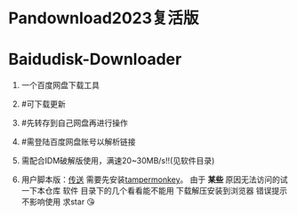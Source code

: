 # Pandownload2023复活版
# Baidudisk-Downloader
1. 一个百度网盘下载工具
2. #可下载更新
3. #先转存到自己网盘再进行操作
4. #需登陆百度网盘账号以解析链接
5. 需配合IDM破解版使用，满速20~30MB/s!!(见软件目录)

6. 用户脚本版：[传送](https://greasyfork.org/scripts/418182-%E7%99%BE%E5%BA%A6%E7%BD%91%E7%9B%98%E7%AE%80%E6%98%93%E4%B8%8B%E8%BD%BD%E5%8A%A9%E6%89%8B-%E7%9B%B4%E9%93%BE%E4%B8%8B%E8%BD%BD%E5%A4%8D%E6%B4%BB%E7%89%88/code/%E7%99%BE%E5%BA%A6%E7%BD%91%E7%9B%98%E7%AE%80%E6%98%93%E4%B8%8B%E8%BD%BD%E5%8A%A9%E6%89%8B%EF%BC%88%E7%9B%B4%E9%93%BE%E4%B8%8B%E8%BD%BD%E5%A4%8D%E6%B4%BB%E7%89%88%EF%BC%89.user.js)
需要先安装[tampermonkey](https://www.tampermonkey.net/)。
由于  **某些** 原因无法访问的试一下本仓库 软件 目录下的几个看看能不能用 
下载解压安装到浏览器
错误提示不影响使用
求star :kissing_heart: 